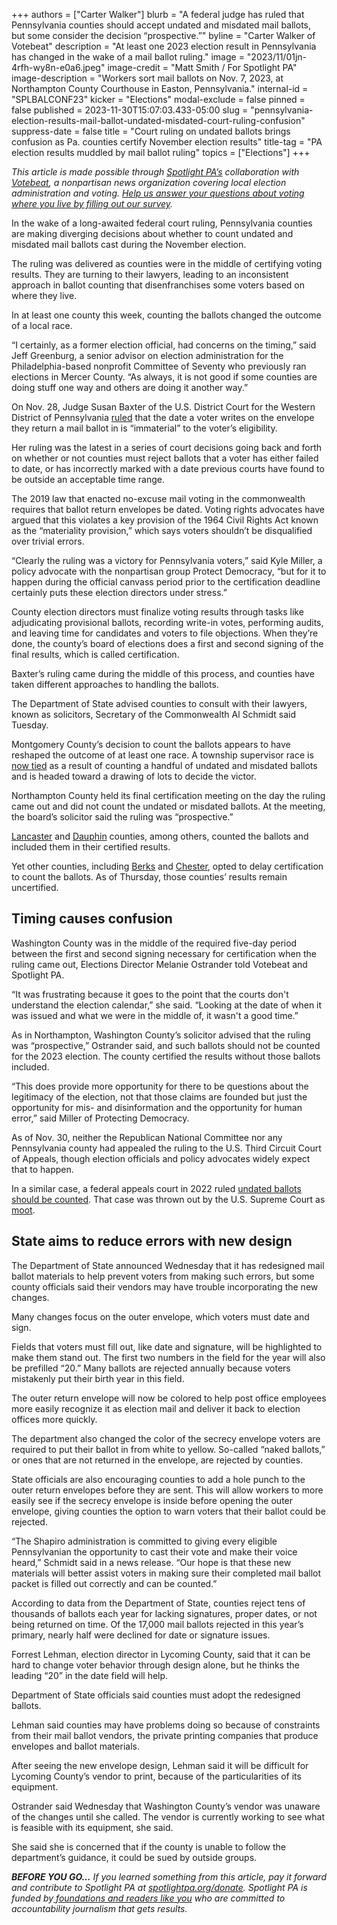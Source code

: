 +++
authors = ["Carter Walker"]
blurb = "A federal judge has ruled that Pennsylvania counties should accept undated and misdated mail ballots, but some consider the decision “prospective.”"
byline = "Carter Walker of Votebeat"
description = "At least one 2023 election result in Pennsylvania has changed in the wake of a mail ballot ruling."
image = "2023/11/01jn-4rfh-wy8n-e0a6.jpeg"
image-credit = "Matt Smith / For Spotlight PA"
image-description = "Workers sort mail ballots on Nov. 7, 2023, at Northampton County Courthouse in Easton, Pennsylvania."
internal-id = "SPLBALCONF23"
kicker = "Elections"
modal-exclude = false
pinned = false
published = 2023-11-30T15:07:03.433-05:00
slug = "pennsylvania-election-results-mail-ballot-undated-misdated-court-ruling-confusion"
suppress-date = false
title = "Court ruling on undated ballots brings confusion as Pa. counties certify November election results"
title-tag = "PA election results muddled by mail ballot ruling"
topics = ["Elections"]
+++

<em>This article is made possible through </em><a href="https://www.spotlightpa.org/"><em>Spotlight PA’s</em></a><em> collaboration with </em><a href="https://www.votebeat.org/"><em>Votebeat</em></a><em>, a nonpartisan news organization covering local election administration and voting. </em><a href="https://www.votebeat.org/2023/11/20/election-2024-voting-access-problems-survey/"><em>Help us answer your questions about voting where you live by filling out our survey</em></a><em>.</em>

In the wake of a long-awaited federal court ruling, Pennsylvania counties are making diverging decisions about whether to count undated and misdated mail ballots cast during the November election.

The ruling was delivered as counties were in the middle of certifying voting results. They are turning to their lawyers, leading to an inconsistent approach in ballot counting that disenfranchises some voters based on where they live.

In at least one county this week, counting the ballots changed the outcome of a local race.

<script src="https://www.spotlightpa.org/embed.js" async></script><div data-spl-embed-version="1" data-spl-src="https://www.spotlightpa.org/embeds/newsletter/"></div>

“I certainly, as a former election official, had concerns on the timing,” said Jeff Greenburg, a senior advisor on election administration for the Philadelphia-based nonprofit Committee of Seventy who previously ran elections in Mercer County. “As always, it is not good if some counties are doing stuff one way and others are doing it another way.”

On Nov. 28, Judge Susan Baxter of the U.S. District Court for the Western District of Pennsylvania <a href="https://www.democracydocket.com/cases/pennsylvania-undated-and-wrongly-dated-mail-in-ballots-challenge-pa-naacp/">ruled</a> that the date a voter writes on the envelope they return a mail ballot in is “immaterial” to the voter’s eligibility.

Her ruling was the latest in a series of court decisions going back and forth on whether or not counties must reject ballots that a voter has either failed to date, or has incorrectly marked with a date previous courts have found to be outside an acceptable time range.

The 2019 law that enacted no-excuse mail voting in the commonwealth requires that ballot return envelopes be dated. Voting rights advocates have argued that this violates a key provision of the 1964 Civil Rights Act known as the “materiality provision,” which says voters shouldn’t be disqualified over trivial errors.

“Clearly the ruling was a victory for Pennsylvania voters,” said Kyle Miller, a policy advocate with the nonpartisan group Protect Democracy, “but for it to happen during the official canvass period prior to the certification deadline certainly puts these election directors under stress.”

County election directors must finalize voting results through tasks like adjudicating provisional ballots, recording write-in votes, performing audits, and leaving time for candidates and voters to file objections. When they’re done, the county’s board of elections does a first and second signing of the final results, which is called certification.

Baxter’s ruling came during the middle of this process, and counties have taken different approaches to handling the ballots.

The Department of State advised counties to consult with their lawyers, known as solicitors, Secretary of the Commonwealth Al Schmidt said Tuesday.

Montgomery County’s decision to count the ballots appears to have reshaped the outcome of at least one race. A township supervisor race is <a href="https://web.archive.org/20231130223759/https://northpennnow.com/towamencin-supervisors-race-tied-after-montgomery-county-election-update-p7736-103.htm">now tied</a> as a result of counting a handful of undated and misdated ballots and is headed toward a drawing of lots to decide the victor.

Northampton County held its final certification meeting on the day the ruling came out and did not count the undated or misdated ballots. At the meeting, the board’s solicitor said the ruling was “prospective.”

<a href="https://lancasteronline.com/news/local/lancaster-county-counts-285-mail-in-ballots-after-judges-ruling-certifies-election/article_3f39ed96-896b-11ee-a121-ebc6c9466ef1.html">Lancaster</a> and <a href="https://www.witf.org/2023/11/28/pa-county-election-officials-react-to-mail-in-ballot-decision/">Dauphin</a> counties, among others, counted the ballots and included them in their certified results.

Yet other counties, including <a href="https://www.wfmz.com/news/area/berks/berks-election-officials-count-total-of-368-new-ballots/article_5221145c-8e43-11ee-a6b0-3b988b691a3d.html">Berks</a> and <a href="https://www.chesco.org/CivicAlerts.aspx?AID=1510">Chester</a>, opted to delay certification to count the ballots. As of Thursday, those counties’ results remain uncertified.

## Timing causes confusion

Washington County was in the middle of the required five-day period between the first and second signing necessary for certification when the ruling came out, Elections Director Melanie Ostrander told Votebeat and Spotlight PA.

“It was frustrating because it goes to the point that the courts don&#39;t understand the election calendar,” she said. “Looking at the date of when it was issued and what we were in the middle of, it wasn&#39;t a good time.”

As in Northampton, Washington County’s solicitor advised that the ruling was “prospective,” Ostrander said, and such ballots should not be counted for the 2023 election. The county certified the results without those ballots included.

“This does provide more opportunity for there to be questions about the legitimacy of the election, not that those claims are founded but just the opportunity for mis- and disinformation and the opportunity for human error,” said Miller of Protecting Democracy.

As of Nov. 30, neither the Republican National Committee nor any Pennsylvania county had appealed the ruling to the U.S. Third Circuit Court of Appeals, though election officials and policy advocates widely expect that to happen.

In a similar case, a federal appeals court in 2022 ruled <a href="https://www.mcall.com/2022/05/20/federal-appeals-court-rules-lehigh-county-mail-in-ballots-without-dates-must-be-counted-could-alter-outcome-of-judge-race-from-last-year/">undated ballots should be counted</a>. That case was thrown out by the U.S. Supreme Court as <a href="https://www.cnn.com/2022/10/11/politics/pennsylvania-undated-ballot-counting-david-ritter-supreme-court/index.html">moot</a>.

## State aims to reduce errors with new design

The Department of State announced Wednesday that it has redesigned mail ballot materials to help prevent voters from making such errors, but some county officials said their vendors may have trouble incorporating the new changes.

Many changes focus on the outer envelope, which voters must date and sign.

Fields that voters must fill out, like date and signature, will be highlighted to make them stand out. The first two numbers in the field for the year will also be prefilled “20.” Many ballots are rejected annually because voters mistakenly put their birth year in this field.

The outer return envelope will now be colored to help post office employees more easily recognize it as election mail and deliver it back to election offices more quickly.

The department also changed the color of the secrecy envelope voters are required to put their ballot in from white to yellow. So-called “naked ballots,” or ones that are not returned in the envelope, are rejected by counties.

State officials are also encouraging counties to add a hole punch to the outer return envelopes before they are sent. This will allow workers to more easily see if the secrecy envelope is inside before opening the outer envelope, giving counties the option to warn voters that their ballot could be rejected.

“The Shapiro administration is committed to giving every eligible Pennsylvanian the opportunity to cast their vote and make their voice heard,” Schmidt said in a news release. “Our hope is that these new materials will better assist voters in making sure their completed mail ballot packet is filled out correctly and can be counted.”

According to data from the Department of State, counties reject tens of thousands of ballots each year for lacking signatures, proper dates, or not being returned on time. Of the 17,000 mail ballots rejected in this year’s primary, nearly half were declined for date or signature issues.

<script src="https://www.spotlightpa.org/embed.js" async></script><div data-spl-embed-version="1" data-spl-src="https://www.spotlightpa.org/embeds/donate/"></div>

Forrest Lehman, election director in Lycoming County, said that it can be hard to change voter behavior through design alone, but he thinks the leading “20” in the date field will help.

Department of State officials said counties must adopt the redesigned ballots.

Lehman said counties may have problems doing so because of constraints from their mail ballot vendors, the private printing companies that produce envelopes and ballot materials.<br/>

After seeing the new envelope design, Lehman said it will be difficult for Lycoming County’s vendor to print, because of the particularities of its equipment.

Ostrander said Wednesday that Washington County’s vendor was unaware of the changes until she called. The vendor is currently working to see what is feasible with its equipment, she said.

She said she is concerned that if the county is unable to follow the department’s guidance, it could be sued by outside groups.

<strong><em>BEFORE YOU GO…</em></strong><em> If you learned something from this article, pay it forward and contribute to Spotlight PA at </em><a href="http://spotlightpa.org/donate"><em>spotlightpa.org/donate</em></a><em>. Spotlight PA is funded by</em><a href="https://www.spotlightpa.org/support"><em> foundations and readers like you</em></a><em> who are committed to accountability journalism that gets results.</em>


